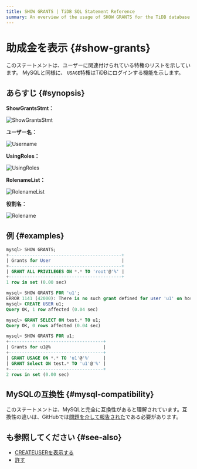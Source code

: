```yaml
---
title: SHOW GRANTS | TiDB SQL Statement Reference
summary: An overview of the usage of SHOW GRANTS for the TiDB database.
---
```


# 助成金を表示 {#show-grants}

このステートメントは、ユーザーに関連付けられている特権のリストを示しています。 MySQLと同様に、 `USAGE`特権はTiDBにログインする機能を示します。

## あらすじ {#synopsis}

**ShowGrantsStmt：**

![ShowGrantsStmt](https://download.pingcap.com/images/docs/sqlgram/ShowGrantsStmt.png)

**ユーザー名：**

![Username](https://download.pingcap.com/images/docs/sqlgram/Username.png)

**UsingRoles：**

![UsingRoles](https://download.pingcap.com/images/docs/sqlgram/UsingRoles.png)

**RolenameList：**

![RolenameList](https://download.pingcap.com/images/docs/sqlgram/RolenameList.png)

**役割名：**

![Rolename](https://download.pingcap.com/images/docs/sqlgram/Rolename.png)

## 例 {#examples}

```sql
mysql> SHOW GRANTS;
+-------------------------------------------+
| Grants for User                           |
+-------------------------------------------+
| GRANT ALL PRIVILEGES ON *.* TO 'root'@'%' |
+-------------------------------------------+
1 row in set (0.00 sec)

mysql> SHOW GRANTS FOR 'u1';
ERROR 1141 (42000): There is no such grant defined for user 'u1' on host '%'
mysql> CREATE USER u1;
Query OK, 1 row affected (0.04 sec)

mysql> GRANT SELECT ON test.* TO u1;
Query OK, 0 rows affected (0.04 sec)

mysql> SHOW GRANTS FOR u1;
+------------------------------------+
| Grants for u1@%                    |
+------------------------------------+
| GRANT USAGE ON *.* TO 'u1'@'%'     |
| GRANT Select ON test.* TO 'u1'@'%' |
+------------------------------------+
2 rows in set (0.00 sec)
```

## MySQLの互換性 {#mysql-compatibility}

このステートメントは、MySQLと完全に互換性があると理解されています。互換性の違いは、GitHubでは[問題を介して報告された](https://github.com/pingcap/tidb/issues/new/choose)である必要があります。

## も参照してください {#see-also}

-   [CREATEUSERを表示する](/sql-statements/sql-statement-show-create-user.md)
-   [許す](/sql-statements/sql-statement-grant-privileges.md)
